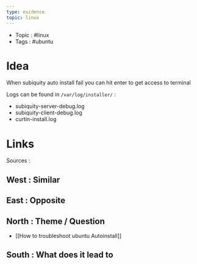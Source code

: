```yaml
---
type: evidence
topic: linux
---
```


- Topic : #linux 
- Tags : #ubuntu 

# Idea

When subiquity auto install fail you can hit enter to get access to terminal

Logs can be found in `/var/log/installer/` :
- subiquity-server-debug.log
- subiquity-client-debug.log
- curtin-install.log



# Links

Sources :

## West : Similar

## East : Opposite

## North : Theme / Question

- [[How to troubleshoot ubuntu Autoinstall]]

## South : What does it lead to

